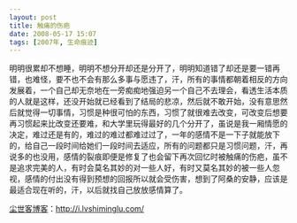 ```yaml
---
layout: post
title: 触痛的伤疤
date: 2008-05-17 15:07
tags: [2007年, 生命痕迹]
---
```

明明很累却不想睡，明明不想分开却还是分开了，明明知道错了却还是要一错再错，也难怪，要不也不会有那么多事与愿违了，汗，所有的事情都朝着相反的方向发展着，一个自己却无奈地在一旁痴痴地强迫另一个自己不去理会，看透生活本质的人就是这样，还没开始就已经看到了结局的悲凉，然后就不敢开始，没有意思然后就觉得一切事情，习惯是种很可怕的东西，习惯了就很难去改变，可改变后想要再习惯起来比改变还要难，和大学里玩得最好的几个分开了，虽说是我一厢情愿的决定，难过还是有的，难过的难过都难过过了，一年的感情不是一下子就能放下的，给自己一段时间给她们一段时间去适应，所有的问题都只是习惯问题，汗，再说多的也没用，感情的裂痕即便是修复了也会留下再次回忆时被触痛的伤疤，虽不是追求完美的人，有时会莫名其妙的对一些人好，有时又莫名其妙的被一些人忽视，感情的付出没有得到预想的回报所以就会受伤害，想到了阿桑的安静，应该是最适合现在听的，汗，以后就找自己放放感情算了。

<a href="http://i.lvshiminglu.com/">尘世客博客</a>：<a href="http://i.lvshiminglu.com/">http://i.lvshiminglu.com/</a>

